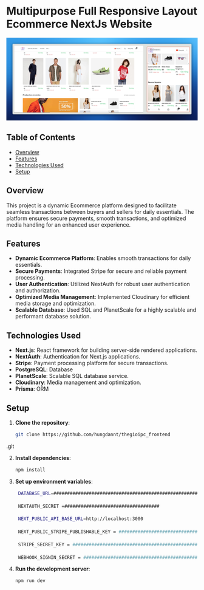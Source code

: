 # Multipurpose Full Responsive Layout Ecommerce NextJs Website

![maxresdefault](https://raw.githubusercontent.com/hungdannt/thegioipc_frontend/refs/heads/master/demo.jpeg)

## Table of Contents
- [Overview](#overview)
- [Features](#features)
- [Technologies Used](#technologies-used)
- [Setup](#setup)
  
## Overview
This project is a dynamic Ecommerce platform designed to facilitate seamless transactions between buyers and sellers for daily essentials. The platform ensures secure payments, smooth transactions, and optimized media handling for an enhanced user experience.

## Features
- **Dynamic Ecommerce Platform**: Enables smooth transactions for daily essentials.
- **Secure Payments**: Integrated Stripe for secure and reliable payment processing.
- **User Authentication**: Utilized NextAuth for robust user authentication and authorization.
- **Optimized Media Management**: Implemented Cloudinary for efficient media storage and optimization.
- **Scalable Database**: Used SQL and PlanetScale for a highly scalable and performant database solution.

## Technologies Used
- **Next.js**: React framework for building server-side rendered applications.
- **NextAuth**: Authentication for Next.js applications.
- **Stripe**: Payment processing platform for secure transactions.
- **PostgreSQL**: Database 
- **PlanetScale**: Scalable SQL database service.
- **Cloudinary**: Media management and optimization.
- **Prisma**: ORM

## Setup
1. **Clone the repository**:
   ```bash
   git clone https://github.com/hungdannt/thegioipc_frontend
.git
   
2. **Install dependencies**:
   ```bash
   npm install

3. **Set up environment variables**:
   ```bash
    DATABASE_URL=############################################################

    NEXTAUTH_SECRET =###################################
    
    NEXT_PUBLIC_API_BASE_URL=http://localhost:3000
    
    NEXT_PUBLIC_STRIPE_PUBLISHABLE_KEY = ################################################
    
    STRIPE_SECRET_KEY = ##############################################
    
    WEBHOOK_SIGNIN_SECRET = ##########################################

4. **Run the development server**:
   ```bash
   npm run dev

   
